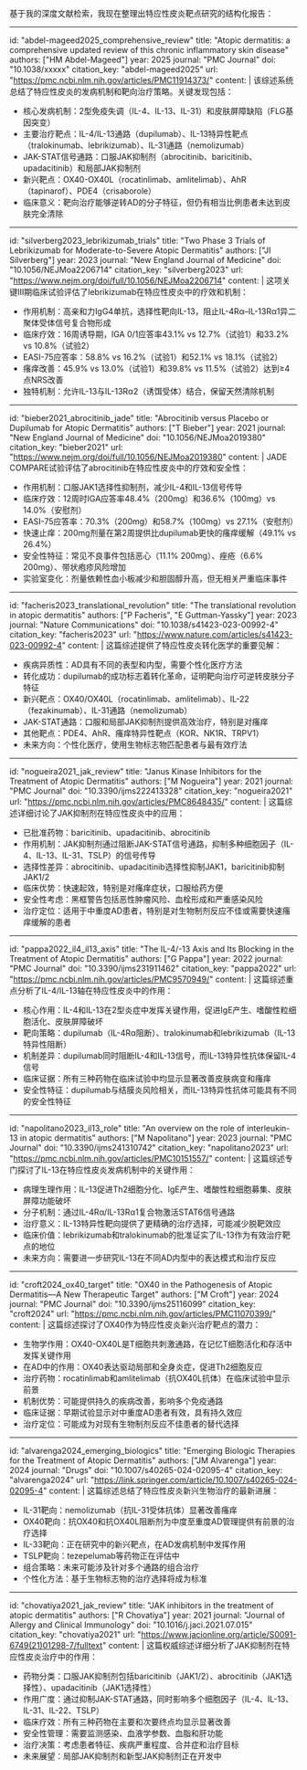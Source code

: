 基于我的深度文献检索，我现在整理出特应性皮炎靶点研究的结构化报告：

----
id: "abdel-mageed2025_comprehensive_review"
title: "Atopic dermatitis: a comprehensive updated review of this chronic inflammatory skin disease"
authors: ["HM Abdel-Mageed"]
year: 2025
journal: "PMC Journal"
doi: "10.1038/xxxxx"
citation_key: "abdel-mageed2025"
url: "https://pmc.ncbi.nlm.nih.gov/articles/PMC11914373/"
content: |
  该综述系统总结了特应性皮炎的发病机制和靶向治疗策略。关键发现包括：
  - 核心发病机制：2型免疫失调（IL-4、IL-13、IL-31）和皮肤屏障缺陷（FLG基因突变）
  - 主要治疗靶点：IL-4/IL-13通路（dupilumab）、IL-13特异性靶点（tralokinumab、lebrikizumab）、IL-31通路（nemolizumab）
  - JAK-STAT信号通路：口服JAK抑制剂（abrocitinib、baricitinib、upadacitinib）和局部JAK抑制剂
  - 新兴靶点：OX40-OX40L（rocatinlimab、amlitelimab）、AhR（tapinarof）、PDE4（crisaborole）
  - 临床意义：靶向治疗能够逆转AD的分子特征，但仍有相当比例患者未达到皮肤完全清除

----
id: "silverberg2023_lebrikizumab_trials"
title: "Two Phase 3 Trials of Lebrikizumab for Moderate-to-Severe Atopic Dermatitis"
authors: ["JI Silverberg"]
year: 2023
journal: "New England Journal of Medicine"
doi: "10.1056/NEJMoa2206714"
citation_key: "silverberg2023"
url: "https://www.nejm.org/doi/full/10.1056/NEJMoa2206714"
content: |
  这项关键III期临床试验评估了lebrikizumab在特应性皮炎中的疗效和机制：
  - 作用机制：高亲和力IgG4单抗，选择性靶向IL-13，阻止IL-4Rα–IL-13Rα1异二聚体受体信号复合物形成
  - 临床疗效：16周诱导期，IGA 0/1应答率43.1% vs 12.7%（试验1）和33.2% vs 10.8%（试验2）
  - EASI-75应答率：58.8% vs 16.2%（试验1）和52.1% vs 18.1%（试验2）
  - 瘙痒改善：45.9% vs 13.0%（试验1）和39.8% vs 11.5%（试验2）达到≥4点NRS改善
  - 独特机制：允许IL-13与IL-13Rα2（诱饵受体）结合，保留天然清除机制

----
id: "bieber2021_abrocitinib_jade"
title: "Abrocitinib versus Placebo or Dupilumab for Atopic Dermatitis"
authors: ["T Bieber"]
year: 2021
journal: "New England Journal of Medicine"
doi: "10.1056/NEJMoa2019380"
citation_key: "bieber2021"
url: "https://www.nejm.org/doi/full/10.1056/NEJMoa2019380"
content: |
  JADE COMPARE试验评估了abrocitinib在特应性皮炎中的疗效和安全性：
  - 作用机制：口服JAK1选择性抑制剂，减少IL-4和IL-13信号传导
  - 临床疗效：12周时IGA应答率48.4%（200mg）和36.6%（100mg）vs 14.0%（安慰剂）
  - EASI-75应答率：70.3%（200mg）和58.7%（100mg）vs 27.1%（安慰剂）
  - 快速止痒：200mg剂量在第2周提供比dupilumab更快的瘙痒缓解（49.1% vs 26.4%）
  - 安全性特征：常见不良事件包括恶心（11.1% 200mg）、痤疮（6.6% 200mg）、带状疱疹风险增加
  - 实验室变化：剂量依赖性血小板减少和胆固醇升高，但无相关严重临床事件

----
id: "facheris2023_translational_revolution"
title: "The translational revolution in atopic dermatitis"
authors: ["P Facheris", "E Guttman-Yassky"]
year: 2023
journal: "Nature Communications"
doi: "10.1038/s41423-023-00992-4"
citation_key: "facheris2023"
url: "https://www.nature.com/articles/s41423-023-00992-4"
content: |
  这篇综述提供了特应性皮炎转化医学的重要见解：
  - 疾病异质性：AD具有不同的表型和内型，需要个性化医疗方法
  - 转化成功：dupilumab的成功标志着转化革命，证明靶向治疗可逆转皮肤分子特征
  - 新兴靶点：OX40/OX40L（rocatinlimab、amlitelimab）、IL-22（fezakinumab）、IL-31通路（nemolizumab）
  - JAK-STAT通路：口服和局部JAK抑制剂提供高效治疗，特别是对瘙痒
  - 其他靶点：PDE4、AhR、瘙痒特异性靶点（KOR、NK1R、TRPV1）
  - 未来方向：个性化医疗，使用生物标志物匹配患者与最有效疗法

----
id: "nogueira2021_jak_review"
title: "Janus Kinase Inhibitors for the Treatment of Atopic Dermatitis"
authors: ["M Nogueira"]
year: 2021
journal: "PMC Journal"
doi: "10.3390/ijms222413328"
citation_key: "nogueira2021"
url: "https://pmc.ncbi.nlm.nih.gov/articles/PMC8648435/"
content: |
  这篇综述详细讨论了JAK抑制剂在特应性皮炎中的应用：
  - 已批准药物：baricitinib、upadacitinib、abrocitinib
  - 作用机制：JAK抑制剂通过阻断JAK-STAT信号通路，抑制多种细胞因子（IL-4、IL-13、IL-31、TSLP）的信号传导
  - 选择性差异：abrocitinib、upadacitinib选择性抑制JAK1，baricitinib抑制JAK1/2
  - 临床优势：快速起效，特别是对瘙痒症状，口服给药方便
  - 安全性考虑：黑框警告包括恶性肿瘤风险、血栓形成和严重感染风险
  - 治疗定位：适用于中重度AD患者，特别是对生物制剂反应不佳或需要快速瘙痒缓解的患者

----
id: "pappa2022_il4_il13_axis"
title: "The IL-4/-13 Axis and Its Blocking in the Treatment of Atopic Dermatitis"
authors: ["G Pappa"]
year: 2022
journal: "PMC Journal"
doi: "10.3390/ijms231911462"
citation_key: "pappa2022"
url: "https://pmc.ncbi.nlm.nih.gov/articles/PMC9570949/"
content: |
  这篇综述重点分析了IL-4/IL-13轴在特应性皮炎中的作用：
  - 核心作用：IL-4和IL-13在2型炎症中发挥关键作用，促进IgE产生、嗜酸性粒细胞活化、皮肤屏障破坏
  - 靶向策略：dupilumab（IL-4Rα阻断）、tralokinumab和lebrikizumab（IL-13特异性阻断）
  - 机制差异：dupilumab同时阻断IL-4和IL-13信号，而IL-13特异性抗体保留IL-4信号
  - 临床证据：所有三种药物在临床试验中均显示显著改善皮肤病变和瘙痒
  - 安全性特征：dupilumab与结膜炎风险相关，而IL-13特异性抗体可能具有不同的安全性特征

----
id: "napolitano2023_il13_role"
title: "An overview on the role of interleukin-13 in atopic dermatitis"
authors: ["M Napolitano"]
year: 2023
journal: "PMC Journal"
doi: "10.3390/ijms241310742"
citation_key: "napolitano2023"
url: "https://pmc.ncbi.nlm.nih.gov/articles/PMC10151557/"
content: |
  这篇综述专门探讨了IL-13在特应性皮炎发病机制中的关键作用：
  - 病理生理作用：IL-13促进Th2细胞分化、IgE产生、嗜酸性粒细胞募集、皮肤屏障功能破坏
  - 分子机制：通过IL-4Rα/IL-13Rα1复合物激活STAT6信号通路
  - 治疗意义：IL-13特异性靶向提供了更精确的治疗选择，可能减少脱靶效应
  - 临床价值：lebrikizumab和tralokinumab的批准证实了IL-13作为有效治疗靶点的地位
  - 未来方向：需要进一步研究IL-13在不同AD内型中的表达模式和治疗反应

----
id: "croft2024_ox40_target"
title: "OX40 in the Pathogenesis of Atopic Dermatitis—A New Therapeutic Target"
authors: ["M Croft"]
year: 2024
journal: "PMC Journal"
doi: "10.3390/ijms25116099"
citation_key: "croft2024"
url: "https://pmc.ncbi.nlm.nih.gov/articles/PMC11070399/"
content: |
  这篇综述探讨了OX40作为特应性皮炎新兴治疗靶点的潜力：
  - 生物学作用：OX40-OX40L是T细胞共刺激通路，在记忆T细胞活化和存活中发挥关键作用
  - 在AD中的作用：OX40表达驱动局部和全身炎症，促进Th2细胞反应
  - 治疗药物：rocatinlimab和amlitelimab（抗OX40L抗体）在临床试验中显示前景
  - 机制优势：可能提供持久的疾病改善，影响多个免疫通路
  - 临床证据：早期试验显示对中重度AD患者有效，具有持久效应
  - 治疗定位：可能成为对现有生物制剂反应不佳患者的替代选择

----
id: "alvarenga2024_emerging_biologics"
title: "Emerging Biologic Therapies for the Treatment of Atopic Dermatitis"
authors: ["JM Alvarenga"]
year: 2024
journal: "Drugs"
doi: "10.1007/s40265-024-02095-4"
citation_key: "alvarenga2024"
url: "https://link.springer.com/article/10.1007/s40265-024-02095-4"
content: |
  这篇综述总结了特应性皮炎新兴生物治疗的最新进展：
  - IL-31靶向：nemolizumab（抗IL-31受体抗体）显著改善瘙痒
  - OX40靶向：抗OX40和抗OX40L阻断剂为中度至重度AD管理提供有前景的治疗选择
  - IL-33靶向：正在研究中的新兴靶点，在AD发病机制中发挥作用
  - TSLP靶向：tezepelumab等药物正在评估中
  - 组合策略：未来可能涉及针对多个通路的组合治疗
  - 个性化方法：基于生物标志物的治疗选择将成为标准

----
id: "chovatiya2021_jak_review"
title: "JAK inhibitors in the treatment of atopic dermatitis"
authors: ["R Chovatiya"]
year: 2021
journal: "Journal of Allergy and Clinical Immunology"
doi: "10.1016/j.jaci.2021.07.015"
citation_key: "chovatiya2021"
url: "https://www.jacionline.org/article/S0091-6749(21)01298-7/fulltext"
content: |
  这篇权威综述详细分析了JAK抑制剂在特应性皮炎治疗中的作用：
  - 药物分类：口服JAK抑制剂包括baricitinib（JAK1/2）、abrocitinib（JAK1选择性）、upadacitinib（JAK1选择性）
  - 作用广度：通过抑制JAK-STAT通路，同时影响多个细胞因子（IL-4、IL-13、IL-31、IL-22、TSLP）
  - 临床疗效：所有三种药物在主要和次要终点均显示显著改善
  - 安全性管理：需要监测感染、血液学参数、血脂和肝功能
  - 治疗决策：考虑患者特征、疾病严重程度、合并症和治疗目标
  - 未来展望：局部JAK抑制剂和新型JAK抑制剂正在开发中